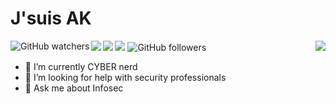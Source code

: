 
 # J'suis AK
<img align="left" alt="GitHub watchers" src="https://img.shields.io/github/watchers/onyxwizard/onyxwizard?color=ff0000&style=flat-square">
<img align="left" src="https://visitor-badge.laobi.icu/badge?page_id=onyxwizard.visitor-badge">
<a href="https://hits.seeyoufarm.com"><img align="left" src="https://hits.seeyoufarm.com/api/count/incr/badge.svg?url=https%3A%2F%2Fgithub.com%2Fonyxwizard&count_bg=%23FE2222&title_bg=%23060505&icon=&icon_color=%23131313&title=Profile+visit&edge_flat=false"/></a>
 <img align="right" src="https://github-readme-stats.vercel.app/api?username=onyxwizard&theme=chartreuse-dark&show_icons=true">
<img src="https://img.shields.io/badge/%24-support-red">
<img alt="GitHub followers" src="https://img.shields.io/github/followers/onyxwizard?color=black&label=Follower&logo=Tag&logoColor=red&style=flat">

- 🌱 I’m currently CYBER nerd                                                                                                      
- 🤔 I’m looking for help with security professionals
- 💬 Ask me about Infosec

